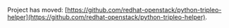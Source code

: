 Project has moved: [https://github.com/redhat-openstack/python-tripleo-helper](https://github.com/redhat-openstack/python-tripleo-helper).
